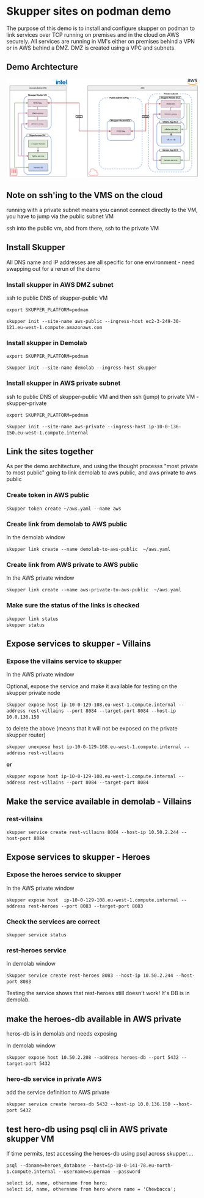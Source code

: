 # Skupper sites on podman demo

The purpose of this demo is to install and configure skupper on podman to link services over TCP running on premises and in the cloud on AWS securely. All services are running in VM's either on premises behind a VPN or in AWS behind a DMZ. DMZ is created using a VPC and subnets.

## Demo Archtecture

![Podman architecture diagram](podman-sites.png)

## Note on ssh'ing to the VMS on the cloud

running with a private subnet means you cannot connect directly to the VM, you have to jump via the public subnet VM

ssh into the public vm, abd from there, ssh to the private VM

## Install Skupper 

All DNS name and IP addresses are all specific for one environment - need swapping out for a rerun of the demo

### Install skupper in AWS DMZ subnet

ssh to public DNS of skupper-public VM

```
export SKUPPER_PLATFORM=podman
```

```
skupper init --site-name aws-public --ingress-host ec2-3-249-30-121.eu-west-1.compute.amazonaws.com
```

### Install skupper in Demolab
```
export SKUPPER_PLATFORM=podman
```

```
skupper init --site-name demolab --ingress-host skupper
```

### Install skupper in AWS private subnet

ssh to public DNS of skupper-public VM and then
ssh (jump) to private VM - skupper-private

```
export SKUPPER_PLATFORM=podman
```

```
skupper init --site-name aws-private --ingress-host ip-10-0-136-150.eu-west-1.compute.internal
```

## Link the sites together 

As per the demo architecture, and using the thought processs "most private to most public" going to link demolab to aws public, and aws private to aws public 

### Create token in AWS public

```
skupper token create ~/aws.yaml --name aws
```

### Create link from demolab to AWS public

In the demolab window

```
skupper link create --name demolab-to-aws-public  ~/aws.yaml
```

### Create link from AWS private to AWS public

In the AWS private window

```
skupper link create --name aws-private-to-aws-public  ~/aws.yaml
```

### Make sure the status of the links is checked 

```
skupper link status
skupper status
```

## Expose services to skupper - Villains

### Expose the villains service to skupper

In the AWS private window

Optional, expose the service and make it available for testing on the skupper private node

```
skupper expose host ip-10-0-129-108.eu-west-1.compute.internal --address rest-villains --port 8084 --target-port 8084 --host-ip 10.0.136.150
```
to delete the above (means that it will not be exposed on the private skupper router)

```
skupper unexpose host ip-10-0-129-108.eu-west-1.compute.internal --address rest-villains
```
**or**

```
skupper expose host ip-10-0-129-108.eu-west-1.compute.internal --address rest-villains --port 8084 --target-port 8084
```

## Make the service available in demolab - Villains

### rest-villains

```
skupper service create rest-villains 8084 --host-ip 10.50.2.244 --host-port 8084
```

## Expose services to skupper - Heroes
### Expose the heroes service to skupper

In the AWS private window

```
skupper expose host  ip-10-0-129-108.eu-west-1.compute.internal --address rest-heroes --port 8083 --target-port 8083
```

### Check the services are correct

```
skupper service status
```

### rest-heroes service

In demolab window
```
skupper service create rest-heroes 8083 --host-ip 10.50.2.244 --host-port 8083
```

Testing the service shows that rest-heroes still doesn't work! It's DB is in demolab.

## make the heroes-db available in AWS private

heros-db is in demolab and needs exposing

In demolab window

```
skupper expose host 10.50.2.208 --address heroes-db --port 5432 --target-port 5432
```

### hero-db service in private AWS

add the service definition to AWS private


```
skupper service create heroes-db 5432 --host-ip 10.0.136.150 --host-port 5432
```

## test hero-db using psql cli in AWS private skupper VM
If time permits, test accessing the heroes-db using psql across skupper....

```
psql --dbname=heroes_database --host=ip-10-0-141-78.eu-north-1.compute.internal --username=superman --password
```
```
select id, name, othername from hero;
select id, name, othername from hero where name = 'Chewbacca';
```